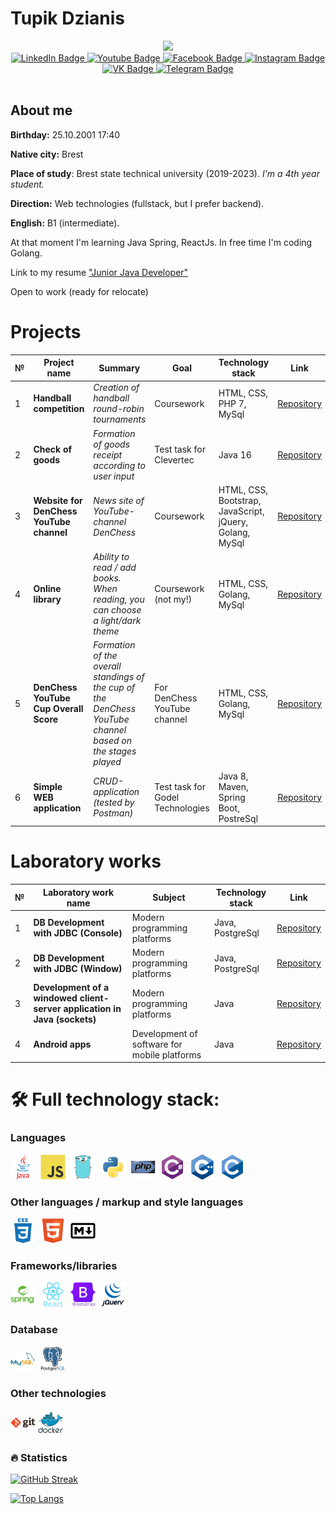# Tupik Dzianis

<div id="header" align="center">
  <img src="https://media.giphy.com/media/M9gbBd9nbDrOTu1Mqx/giphy.gif" width="100"/>
  <div id="badges">
    <a href="https://www.linkedin.com/in/dzianis-tupik-858762224/">
      <img src="https://img.shields.io/badge/LinkedIn-blue?style=for-the-badge&logo=linkedin&logoColor=white" alt="LinkedIn Badge"/>
    </a>
    <a href="https://www.youtube.com/c/DenChess25">
      <img src="https://img.shields.io/badge/YouTube-red?style=for-the-badge&logo=youtube&logoColor=white" alt="Youtube Badge"/>
    </a>
    <a href="https://www.facebook.com/dzianis.tupik/">
      <img src="https://img.shields.io/badge/Facebook-blue?logo=facebook&logoColor=white&style=for-the-badge" alt="Facebook Badge"/>
    </a>
    <a href="https://www.instagram.com/25_coolden_25">
      <img src="https://img.shields.io/badge/Instagram-red?logo=instagram&logoColor=white&style=for-the-badge" alt="Instagram Badge"/>
    </a>
    <a href="https://vk.com/25coolden25">
      <img src="https://img.shields.io/badge/VK-blue?logo=vk&logoColor=white&style=for-the-badge" alt="VK Badge"/>
    </a>
    <a href="https://t.me/tdl25">
      <img src="https://img.shields.io/badge/Telegram-green?logo=telegram&logoColor=white&style=for-the-badge" alt="Telegram Badge"/>
    </a>
  </div>
  <img src="https://komarev.com/ghpvc/?username=TupikDenis&style=flat-square&color=blue" alt=""/>
</div> 

## About me

**Birthday:** 25.10.2001 17:40

**Native city:** Brest

**Place of study**: Brest state technical university (2019-2023). *I'm a 4th year student.*

**Direction:** Web technologies (fullstack, but I prefer backend).

**English:** B1 (intermediate).

At that moment I'm learning Java Spring, ReactJs. In free time I'm coding Golang.

Link to my resume ["Junior Java Developer"](https://drive.google.com/file/d/1W01MjjeC53auEhHJ4AdGJm6SrWAgCVTq/view)

Open to work (ready for relocate)

# Projects

| № | Project name | Summary | Goal | Technology stack | Link |
|---------|---------|---------|---------|---------|---------|
| 1 | **Handball competition** | *Creation of handball round-robin tournaments* | Coursework | HTML, CSS, PHP 7, MySql | [Repository](https://github.com/TupikDenis/handball-tournament)|
| 2 | **Check of goods** | *Formation of goods receipt according to user input* | Test task for Clevertec | Java 16 | [Repository](https://github.com/TupikDenis/test-task-for-clevertec)|
| 3 | **Website for DenChess YouTube channel** | *News site of YouTube-channel DenChess* | Coursework | HTML, CSS, Bootstrap, JavaScript, jQuery, Golang, MySql | [Repository](https://github.com/TupikDenis/denchess-site)|
| 4 | **Online library** | *Ability to read / add books. When reading, you can choose a light/dark theme* | Coursework (not my!) |  HTML, CSS, Golang, MySql | [Repository](https://github.com/TupikDenis/online-library)|
| 5 | **DenChess YouTube Cup Overall Score** | *Formation of the overall standings of the cup of the DenChess YouTube channel based on the stages played* | For DenChess YouTube channel | HTML, CSS, Golang, MySql | [Repository](https://github.com/TupikDenis/denchess-cup-total-score) |
| 6 | **Simple WEB application** | *CRUD-application (tested by Postman)* | Test task for Godel Technologies | Java 8, Maven, Spring Boot, PostreSql | [Repository](https://github.com/TupikDenis/godel-task)|


# Laboratory works

| № | Laboratory work name | Subject | Technology stack | Link |
|---------|---------|---------|---------|---------|
| 1 | **DB Development with JDBC (Console)** | Modern programming platforms | Java, PostgreSql | [Repository](https://github.com/TupikDenis/java-crud-console)|
| 2 | **DB Development with JDBC (Window)** | Modern programming platforms | Java, PostgreSql | [Repository](https://github.com/TupikDenis/java-crud-gui)|
| 3 | **Development of a windowed client-server application in Java (sockets)** | Modern programming platforms | Java | [Repository](https://github.com/TupikDenis/bulls-cows) |
| 4 | **Android apps** | Development of software for mobile platforms | Java | [Repository](https://github.com/TupikDenis/rpodmp) |

# :hammer_and_wrench: Full technology stack:
### Languages

<div>
  <img src="https://github.com/devicons/devicon/blob/master/icons/java/java-original-wordmark.svg" title="Java" alt="Java" width="40" height="40"/>&nbsp;
  <img src="https://github.com/devicons/devicon/blob/master/icons/javascript/javascript-original.svg" title="JavaScript" alt="JavaScript" width="40" height="40"/>&nbsp;
  <img src="https://github.com/devicons/devicon/blob/master/icons/go/go-original.svg" title="Go" alt="Go" width="40" height="40"/>&nbsp;
  <img src="https://github.com/devicons/devicon/blob/master/icons/python/python-original.svg" title="Python" alt="Python" width="40" height="40"/>&nbsp
  <img src="https://github.com/devicons/devicon/blob/master/icons/php/php-original.svg" title="PHP" alt="PHP" width="40" height="40"/>&nbsp;
  <img src="https://github.com/devicons/devicon/blob/master/icons/csharp/csharp-original.svg" title="C#" alt="C#" width="40" height="40"/>&nbsp;
  <img src="https://github.com/devicons/devicon/blob/master/icons/cplusplus/cplusplus-original.svg" title="C++" alt="C++" width="40" height="40"/>&nbsp;
  <img src="https://github.com/devicons/devicon/blob/master/icons/c/c-original.svg" title="C" alt="C" width="40" height="40"/>&nbsp;
</div>

### Other languages / markup and style languages

<div>
  <img src="https://github.com/devicons/devicon/blob/master/icons/css3/css3-plain-wordmark.svg"  title="CSS3" alt="CSS" width="40" height="40"/>&nbsp;
  <img src="https://github.com/devicons/devicon/blob/master/icons/html5/html5-original.svg" title="HTML5" alt="HTML" width="40" height="40"/>&nbsp;
  <img src="https://github.com/devicons/devicon/blob/master/icons/markdown/markdown-original.svg" title="Markdown" alt="Markdown" width="40" height="40"/>&nbsp;
</div>

### Frameworks/libraries

<div>
  <img src="https://github.com/devicons/devicon/blob/master/icons/spring/spring-original-wordmark.svg" title="Spring" alt="Spring" width="40" height="40"/>&nbsp;
  <img src="https://github.com/devicons/devicon/blob/master/icons/react/react-original-wordmark.svg" title="React" alt="React" width="40" height="40"/>&nbsp;
    <img src="https://github.com/devicons/devicon/blob/master/icons/bootstrap/bootstrap-original-wordmark.svg" title="Bootstrap" alt="Bootstrap" width="40" height="40"/>&nbsp;
  <img src="https://github.com/devicons/devicon/blob/master/icons/jquery/jquery-original-wordmark.svg" title="jQuery" alt="jQuery" width="40" height="40"/>&nbsp;
</div>

### Database

<div>
  <img src="https://github.com/devicons/devicon/blob/master/icons/mysql/mysql-original-wordmark.svg" title="MySQL"  alt="MySQL" width="40" height="40"/>&nbsp;
  <img src="https://github.com/devicons/devicon/blob/master/icons/postgresql/postgresql-original-wordmark.svg" title="PostreSQL"  alt="PostreSQL" width="40" height="40"/>&nbsp;
</div>

### Other technologies
<div>
  <img src="https://github.com/devicons/devicon/blob/master/icons/git/git-original-wordmark.svg" title="Git" alt="Git" width="40" height="40"/>
  <img src="https://github.com/devicons/devicon/blob/master/icons/docker/docker-original-wordmark.svg" title="Docker" alt="Docker" width="40" height="40"/>
  <!--<img src="https://github.com/devicons/devicon/blob/master/icons/redux/redux-original.svg" title="Redux" alt="Redux " width="40" height="40"/>&nbsp;-->
  <!--<img src="https://github.com/devicons/devicon/blob/master/icons/firebase/firebase-plain-wordmark.svg" title="Firebase" alt="Firebase" width="40" height="40"/>&nbsp;-->
</div>

### :fire: Statistics

[![GitHub Streak](http://github-readme-streak-stats.herokuapp.com?user=TupikDenis&theme=dark&background=000000)](https://git.io/streak-stats)

[![Top Langs](https://github-readme-stats.vercel.app/api/top-langs/?username=TupikDenis&layout=compact&theme=vision-friendly-dark)](https://github.com/anuraghazra/github-readme-stats)

